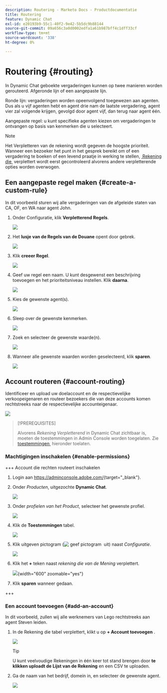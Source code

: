 ```yaml
---
description: Routering - Marketo Docs - Productdocumentatie
title: Routering
feature: Dynamic Chat
exl-id: e20193b9-55c1-40f2-9e42-5b5dc9b88144
source-git-commit: 09a656c3a0d0002edfa1a61b987bff4c1dff33cf
workflow-type: tm+mt
source-wordcount: '338'
ht-degree: 0%

---
```


# Routering {#routing}

In Dynamic Chat geboekte vergaderingen kunnen op twee manieren worden gerouteerd. Afgeronde lijn of een aangepaste lijn.

Ronde lijn: vergaderingen worden opeenvolgend toegewezen aan agenten. Dus als u vijf agenten hebt en agent drie nam de laatste vergadering, agent vier zal volgende krijgen, gevolgd door agent vijf, dan terug naar agent één.

Aangepaste regel: u kunt specifieke agenten kiezen om vergaderingen te ontvangen op basis van kenmerken die u selecteert.

>[!NOTE]
>
>Het Verpletteren van de rekening wordt gegeven de hoogste prioriteit. Wanneer een bezoeker het punt in het gesprek bereikt om of een vergadering te boeken of een levend praatje in werking te stellen, [&#x200B; Rekening die &#x200B;](#account-routing) verplettert wordt eerst gecontroleerd alvorens andere verpletterende opties worden overwogen.

## Een aangepaste regel maken {#create-a-custom-rule}

In dit voorbeeld sturen wij alle vergaderingen van de afgeleide staten van CA, OF, en WA naar agent John.

1. Onder Configuratie, klik **Verpletterend Regels**.

   ![](assets/routing-1.png)

1. Het **lusje van de Regels van de Douane** opent door gebrek.

   ![](assets/routing-2.png)

1. Klik **creeer Regel**.

   ![](assets/routing-3.png)

1. Geef uw regel een naam. U kunt desgewenst een beschrijving toevoegen en het prioriteitsniveau instellen. Klik **daarna**.

   ![](assets/routing-4.png)

1. Kies de gewenste agent(s).

   ![](assets/routing-5.png)

1. Sleep over de gewenste kenmerken.

   ![](assets/routing-6.png)

1. Zoek en selecteer de gewenste waarde(n).

   ![](assets/routing-7.png)

1. Wanneer alle gewenste waarden worden geselecteerd, klik **sparen**.

   ![](assets/routing-8.png)

## Account routeren {#account-routing}

Identificeer en upload uw doelaccount en de respectievelijke verkoopeigenaren en routeer bezoekers die van deze accounts komen rechtstreeks naar de respectievelijke accounteigenaar.

![](assets/routing-9.png)

>[!PREREQUISITES]
>
>Alvorens _Rekening Verpletterend_ in Dynamic Chat zichtbaar is, moeten de toestemmingen in Admin Console worden toegelaten. Zie [&#x200B; toestemmingen &#x200B;](#enable-permissions) hieronder toelaten.

### Machtigingen inschakelen {#enable-permissions}

+++ Account die rechten routeert inschakelen

1. Login aan [&#x200B; https://adminconsole.adobe.com/ &#x200B;](https://adminconsole.adobe.com/){target="_blank"}.

1. Onder _Producten_, uitgezochte **Dynamic Chat**.

   ![](assets/routing-10.png)

1. Onder _profielen van het Product_, selecteer het gewenste profiel.

   ![](assets/routing-11.png)

1. Klik de **Toestemmingen** tabel.

   ![](assets/routing-12.png)

1. Klik uitgeven pictogram (![&#x200B; geef pictogram &#x200B;](assets/icon-routing-edit.png) uit) naast _Configuratie_.

   ![](assets/routing-13.png)

1. Klik het **+** teken naast _rekening die van de Mening_ verplettert.

   ![](assets/routing-14.png){width="600" zoomable="yes"}

1. Klik **sparen** wanneer gedaan.

+++

### Een account toevoegen {#add-an-account}

In dit voorbeeld, zullen wij alle werknemers van Lego rechtstreeks aan agent Steven leiden.

1. In de Rekening die tabel verplettert, klikt u op **+ Account toevoegen** .

   ![](assets/routing-15.png)

   >[!TIP]
   >
   >U kunt veelvoudige Rekeningen in één keer tot stand brengen door **te klikken uploadt de Lijst van de Rekening** en een CSV te uploaden.

1. Ga de naam van het bedrijf, domein in, en selecteer de gewenste agent.

   ![](assets/routing-16.png)
